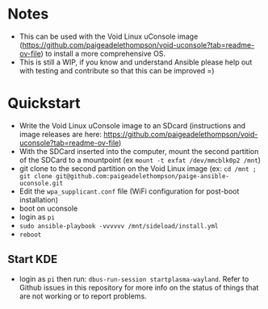 # Notes
- This can be used with the Void Linux uConsole image (https://github.com/paigeadelethompson/void-uconsole?tab=readme-ov-file) to install a more comprehensive OS. 
- This is still a WIP, if you know and understand Ansible please help out with testing and contribute so that this can be improved =)


# Quickstart
- Write the Void Linux uConsole image to an SDcard (instructions and image releases are here: https://github.com/paigeadelethompson/void-uconsole?tab=readme-ov-file)
- With the SDCard inserted into the computer, mount the second partition of the SDCard to a mountpoint (ex `mount -t exfat /dev/mmcblk0p2 /mnt`)
- git clone to the second partition on the Void Linux image (ex: `cd /mnt ; git clone git@github.com:paigeadelethompson/paige-ansible-uconsole.git`
- Edit the `wpa_supplicant.conf` file (WiFi configuration for post-boot installation)
- boot on uconsole
- login as `pi`
- `sudo ansible-playbook -vvvvvv /mnt/sideload/install.yml`
- `reboot`

## Start KDE
- login as `pi` then run: `dbus-run-session startplasma-wayland`. Refer to Github issues in this repository for more info on the status of things that are not working or to report problems. 

